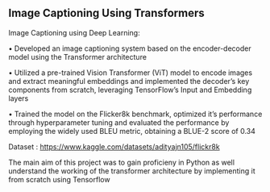 ## Image Captioning Using Transformers
Image Captioning using Deep Learning: 

• Developed an image captioning system based on the encoder-decoder model using the Transformer architecture


• Utilized a pre-trained Vision Transformer (ViT) model to encode images and extract meaningful embeddings and
implemented the decoder’s key components from scratch, leveraging TensorFlow’s Input and Embedding layers


• Trained the model on the Flicker8k benchmark, optimized it’s performance through hyperparameter tuning and
evaluated the performance by employing the widely used BLEU metric, obtaining a BLUE-2 score of 0.34

Dataset : https://www.kaggle.com/datasets/adityajn105/flickr8k

The main aim of this project was to gain proficieny in Python as well understand the working of the transformer architecture by implementing it from scratch using Tensorflow
